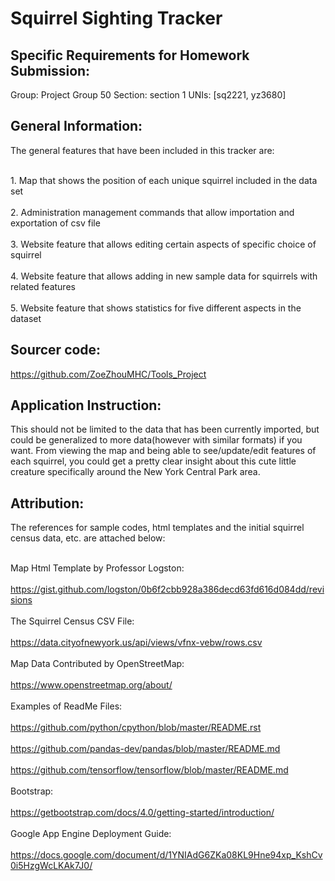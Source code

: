 # Squirrel Sighting Tracker 


## Specific Requirements for Homework Submission:
Group: Project Group 50
Section: section 1
UNIs: [sq2221, yz3680]


## General Information:
The general features that have been included in this tracker are:

<br> 1. Map that shows the position of each unique squirrel included in the data set </br> 
<br> 2. Administration management commands that allow importation and exportation of csv file </br> 
<br> 3. Website feature that allows editing certain aspects of specific choice of squirrel <br> 
<br> 4. Website feature that allows adding in new sample data for squirrels with related features <br> 
<br> 5. Website feature that shows statistics for five different aspects in the dataset <br> 


## Sourcer code:
https://github.com/ZoeZhouMHC/Tools_Project


## Application Instruction:
This should not be limited to the data that has been currently imported, but could be generalized to more data(however with similar formats) if you want. 
From viewing the map and being able to see/update/edit features of each squirrel, you could get a pretty clear insight about this cute little creature specifically around the New York Central Park area. 


## Attribution:
The references for sample codes, html templates and the initial squirrel census data, etc. are attached below: 

<br> Map Html Template by Professor Logston: </br> 
<br> https://gist.github.com/logston/0b6f2cbb928a386decd63fd616d084dd/revisions </br> 
<br> The Squirrel Census CSV File: </br> 
<br> https://data.cityofnewyork.us/api/views/vfnx-vebw/rows.csv </br> 
<br> Map Data Contributed by OpenStreetMap:</br> 
<br> https://www.openstreetmap.org/about/ </br> 
<br> Examples of ReadMe Files: </br> 
<br> https://github.com/python/cpython/blob/master/README.rst </br> 
<br> https://github.com/pandas-dev/pandas/blob/master/README.md </br> 
<br> https://github.com/tensorflow/tensorflow/blob/master/README.md </br> 
<br> Bootstrap: </br> 
<br> https://getbootstrap.com/docs/4.0/getting-started/introduction/ </br> 
<br> Google App Engine Deployment Guide: </br> 
<br> https://docs.google.com/document/d/1YNIAdG6ZKa08KL9Hne94xp_KshCv0i5HzgWcLKAk7J0/ </br> 
